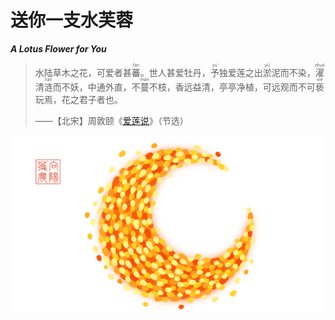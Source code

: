 <!-- Created by 向阳花花农 (The Sunflorist) on 2024-11-22. -->
<!-- The Sunflorist's Shangri-La © 2024 by The Sunflorist is licensed under CC BY-NC-SA 4.0, all rights reserved. -->

# 送你一支水芙蓉

***A Lotus Flower for You***

> 水陆草木之花，可爱者甚<ruby>蕃<rt>fán</rt></ruby>。世人甚爱牡丹，<ruby>予<rt>yú</rt></ruby>独爱莲之出<ruby>淤<rt>yū</rt></ruby>泥而不染，<ruby>濯<rt>zhuó</rt></ruby>清<ruby>涟<rt>lián</rt></ruby>而不妖，中通外直，不<ruby>蔓<rt>màn</rt></ruby>不枝，香远益清，亭亭净植，可远观而不可<ruby>亵<rt>xiè</rt></ruby>玩焉，花之君子者也。
> <p class="attribution">——【北宋】周敦颐《<a href="https://hanyu.baidu.com/shici/detail?pid=9b5dcacead424897ac2c9db8f1ad01fa">爱莲说</a>》（节选）</p>

<img src="../imgs/Moon.png" alt="Moon" class="bg-transparent align-center">
